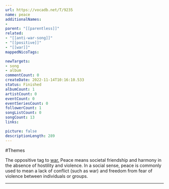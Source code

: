 ```yaml
---
url: https://vocadb.net/T/9235
name: peace
additionalNames: 
- 
parent: "[[parentless]]"
related:
- "[[anti-war-song]]"
- "[[positive]]"
- "[[war]]"
mappedNicoTags:

newTargets:
- song
- album
commentCount: 0
createDate: 2022-11-14T10:16:10.533
status: Finished
albumCount: 1
artistCount: 0
eventCount: 0
eventSeriesCount: 0
followerCount: 1
songListCount: 0
songCount: 13
links: 

picture: false
descriptionLength: 289
---
```


#Themes

The oppositive tag to [war.](https://vocadb.net/T/1705) Peace means societal friendship and harmony in the absence of hostility and violence. In a social sense, peace is commonly used to mean a lack of conflict (such as war) and freedom from fear of violence between individuals or groups.

---

